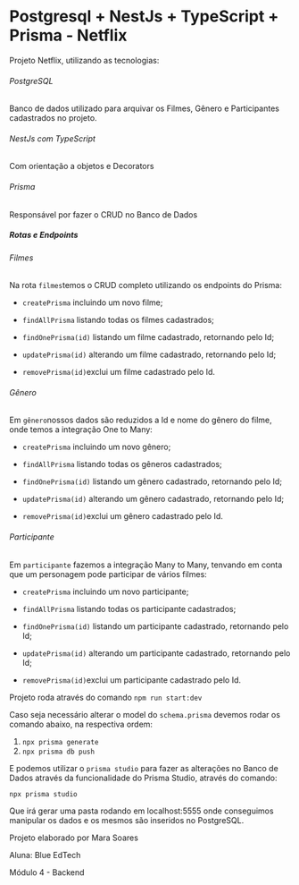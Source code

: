 # Postgresql + NestJs + TypeScript + Prisma - Netflix

Projeto Netflix, utilizando as tecnologias:

###### PostgreSQL

Banco de dados utilizado para arquivar os Filmes, Gênero e Participantes cadastrados no projeto.

###### NestJs com TypeScript

Com orientação a objetos e Decorators

###### Prisma

Responsável por fazer o CRUD no Banco de Dados

##### Rotas e Endpoints

###### Filmes

Na rota `filmes`temos o CRUD completo utilizando os endpoints do Prisma:

- `createPrisma` incluindo um novo filme;

- `findAllPrisma` listando todas os filmes cadastrados;

- `findOnePrisma(id)` listando um filme cadastrado, retornando pelo Id;
- `updatePrisma(id)` alterando um filme cadastrado, retornando pelo Id;
- `removePrisma(id)`exclui um filme cadastrado pelo Id.

###### Gênero

Em `gênero`nossos dados são reduzidos a Id e nome do gênero do filme, onde temos a integração One to Many:

- `createPrisma` incluindo um novo gênero;

- `findAllPrisma` listando todas os gêneros cadastrados;

- `findOnePrisma(id)` listando um gênero cadastrado, retornando pelo Id;
- `updatePrisma(id)` alterando um gênero cadastrado, retornando pelo Id;
- `removePrisma(id)`exclui um gênero cadastrado pelo Id.

###### Participante

Em `participante` fazemos a integração Many to Many, tenvando em conta que um personagem pode participar de vários filmes:

- `createPrisma` incluindo um novo participante;

- `findAllPrisma` listando todas os participante cadastrados;

- `findOnePrisma(id)` listando um participante cadastrado, retornando pelo Id;
- `updatePrisma(id)` alterando um participante cadastrado, retornando pelo Id;
- `removePrisma(id)`exclui um participante cadastrado pelo Id.

Projeto roda através do comando `npm run start:dev`

Caso seja necessário alterar o model do `schema.prisma` devemos rodar os comando abaixo, na respectiva ordem:

1. `npx prisma generate`
2. `npx prisma db push`

E podemos utilizar o `prisma studio` para fazer as alterações no Banco de Dados através da funcionalidade do Prisma Studio, através do comando:

`npx prisma studio`

Que irá gerar uma pasta rodando em localhost:5555 onde conseguimos manipular os dados e os mesmos são inseridos no PostgreSQL.

Projeto elaborado por Mara Soares

Aluna: Blue EdTech

Módulo 4 - Backend
